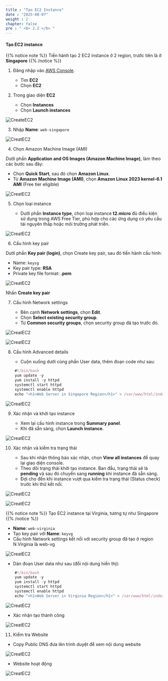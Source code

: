```yaml
---
title : "Tạo EC2 Instance"
date : "2025-08-07"
weight : 2
chapter: false
pre : " <b> 2.2 </b> "
---
```


#### Tạo EC2 instance

{{% notice note %}}
Tiến hành tạo 2 EC2 instance ở 2 region, trước tiên là ở **Singapore**
{{% /notice %}}

1. Đăng nhập vào [AWS Console](https://aws.amazon.com/console/).

    - Tìm **EC2**
    - Chọn **EC2**

2. Trong giao diện **EC2**

    - Chọn **Instances**
    - Chọn **Launch instances**

![CreateEC2](/static/images/1/CEC1.png?featherlight=false&width=90pc)

3. Nhập **Name**: `web-singapore`

![CreatEC2](/static/images/1/CEC2.png?featherlight=false&width=90pc)

4. Chọn Amazon Machine Image (AMI)

Dưới phần **Application and OS Images (Amazon Machine Image)**, làm theo các bước sau đây:

   - Chọn **Quick Start**, sau đó chọn **Amazon Linux**.
   - Từ **Amazon Machine Image (AMI)**, chọn **Amazon Linux 2023 kernel-6.1 AMI** (Free tier eligible)

![CreatEC2](/static/images/1/CEC3.png?featherlight=false&width=90pc)

5. Chọn loại instance

    - Dưới phần **Instance type**, chọn loại instance **t2.micro** đủ điều kiện sử dụng trong AWS Free Tier, phù hợp cho các ứng dụng có yêu cầu tài nguyên thấp hoặc môi trường phát triển. 

![CreatEC2](/static/images/1/CEC4.png?featherlight=false&width=90pc)

6. Cấu hình key pair

Dưới phần **Key pair (login)**, chọn Create key pair, sau đó tiến hành cấu hình:

   - Name: `keysg`
   - Key pair type: **RSA**
   - Private key file format: **.pem**

![CreatEC2](/static/images/1/CEC5.png?featherlight=false&width=90pc)

Nhấn **Create key pair**

7. Cấu hình Network settings

    - Bên cạnh **Network settings**, chọn **Edit**.
    - Chọn **Select existing security group**.
    - Từ **Common security groups**, chọn security group đã tạo trước đó.

![CreatEC2](/static/images/1/CEC6.png?featherlight=false&width=90pc)

![CreatEC2](/static/images/1/CEC7.png?featherlight=false&width=90pc)


8. Cấu hình Advanced details

    - Cuộn xuống dưới cùng phần User data, thêm đoạn code như sau:

```js
    #!/bin/bash
    yum update -y
    yum install -y httpd
    systemctl start httpd
    systemctl enable httpd
    echo "<h1>Web Server in Singapore Region</h1>" > /var/www/html/index.html
```

![CreatEC2](/static/images/1/CEC11.png?featherlight=false&width=90pc)

9. Xác nhận và khởi tạo instance
   
    - Xem lại cấu hình instance trong **Summary panel**.
    - Khi đã sẵn sàng, chọn **Launch instance**.

![CreatEC2](/static/images/1/CEC8.png?featherlight=false&width=90pc)

10. Xác nhận và kiểm tra trạng thái

    - Sau khi nhận thông báo xác nhận, chọn **View all instances** để quay lại giao diện console.
    - Theo dõi trạng thái khởi tạo instance. Ban đầu, trạng thái sẽ là **pending** và sau đó chuyển sang **running** khi instance đã sẵn sàng.
    - Đợi cho đến khi instance vượt qua kiểm tra trạng thái (Status check) trước khi thử kết nối.

![CreatEC2](/static/images/1/CEC9.png?featherlight=false&width=90pc)

![CreatEC2](/static/images/1/CEC10.png?featherlight=false&width=90pc)

{{% notice note %}}
Tạo EC2 instance tại Virginia, tương tự như Singapore
{{% /notice %}}

- **Name**: `web-virginia`
- Tạo key pair với **Name**: `keyvg`
- Cấu hình Network settings kết nối với security group đã tạo ở region N.Virginia là web-vg

![CreatEC2](/static/images/1/CEC12.png?featherlight=false&width=90pc)

- Dán đoạn User data như sau (đổi nội dung hiển thị):

```js
    #!/bin/bash
    yum update -y
    yum install -y httpd
    systemctl start httpd
    systemctl enable httpd
    echo "<h1>Web Server in Virginia Region</h1>" > /var/www/html/index.html
```

![CreatEC2](/static/images/1/CEC13.png?featherlight=false&width=90pc)

- Xác nhận tạo thành công

![CreatEC2](/static/images/1/CEC14.png?featherlight=false&width=90pc)

11. Kiểm tra Website 

- Copy Public DNS đưa lên trình duyệt để xem nội dung website

![CreatEC2](/static/images/1/CEC15.png?featherlight=false&width=90pc)

- Website hoạt động

![CreatEC2](/static/images/1/CEC16.png?featherlight=false&width=90pc)
